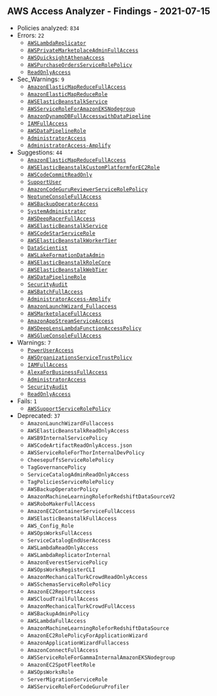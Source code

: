 ## AWS Access Analyzer - Findings - 2021-07-15

- Policies analyzed: `834`
- Errors: `22`
  - [`AWSLambdaReplicator`](./AWSLambdaReplicator.json)
  - [`AWSPrivateMarketplaceAdminFullAccess`](./AWSPrivateMarketplaceAdminFullAccess.json)
  - [`AWSQuicksightAthenaAccess`](./AWSQuicksightAthenaAccess.json)
  - [`AWSPurchaseOrdersServiceRolePolicy`](./AWSPurchaseOrdersServiceRolePolicy.json)
  - [`ReadOnlyAccess`](./ReadOnlyAccess.json)
- Sec_Warnings: `9`
  - [`AmazonElasticMapReduceFullAccess`](./AmazonElasticMapReduceFullAccess.json)
  - [`AmazonElasticMapReduceRole`](./AmazonElasticMapReduceRole.json)
  - [`AWSElasticBeanstalkService`](./AWSElasticBeanstalkService.json)
  - [`AWSServiceRoleForAmazonEKSNodegroup`](./AWSServiceRoleForAmazonEKSNodegroup.json)
  - [`AmazonDynamoDBFullAccesswithDataPipeline`](./AmazonDynamoDBFullAccesswithDataPipeline.json)
  - [`IAMFullAccess`](./IAMFullAccess.json)
  - [`AWSDataPipelineRole`](./AWSDataPipelineRole.json)
  - [`AdministratorAccess`](./AdministratorAccess.json)
  - [`AdministratorAccess-Amplify`](./AdministratorAccess-Amplify.json)
- Suggestions: `44`
  - [`AmazonElasticMapReduceFullAccess`](./AmazonElasticMapReduceFullAccess.json)
  - [`AWSElasticBeanstalkCustomPlatformforEC2Role`](./AWSElasticBeanstalkCustomPlatformforEC2Role.json)
  - [`AWSCodeCommitReadOnly`](./AWSCodeCommitReadOnly.json)
  - [`SupportUser`](./SupportUser.json)
  - [`AmazonCodeGuruReviewerServiceRolePolicy`](./AmazonCodeGuruReviewerServiceRolePolicy.json)
  - [`NeptuneConsoleFullAccess`](./NeptuneConsoleFullAccess.json)
  - [`AWSBackupOperatorAccess`](./AWSBackupOperatorAccess.json)
  - [`SystemAdministrator`](./SystemAdministrator.json)
  - [`AWSDeepRacerFullAccess`](./AWSDeepRacerFullAccess.json)
  - [`AWSElasticBeanstalkService`](./AWSElasticBeanstalkService.json)
  - [`AWSCodeStarServiceRole`](./AWSCodeStarServiceRole.json)
  - [`AWSElasticBeanstalkWorkerTier`](./AWSElasticBeanstalkWorkerTier.json)
  - [`DataScientist`](./DataScientist.json)
  - [`AWSLakeFormationDataAdmin`](./AWSLakeFormationDataAdmin.json)
  - [`AWSElasticBeanstalkRoleCore`](./AWSElasticBeanstalkRoleCore.json)
  - [`AWSElasticBeanstalkWebTier`](./AWSElasticBeanstalkWebTier.json)
  - [`AWSDataPipelineRole`](./AWSDataPipelineRole.json)
  - [`SecurityAudit`](./SecurityAudit.json)
  - [`AWSBatchFullAccess`](./AWSBatchFullAccess.json)
  - [`AdministratorAccess-Amplify`](./AdministratorAccess-Amplify.json)
  - [`AmazonLaunchWizard_Fullaccess`](./AmazonLaunchWizard_Fullaccess.json)
  - [`AWSMarketplaceFullAccess`](./AWSMarketplaceFullAccess.json)
  - [`AmazonAppStreamServiceAccess`](./AmazonAppStreamServiceAccess.json)
  - [`AWSDeepLensLambdaFunctionAccessPolicy`](./AWSDeepLensLambdaFunctionAccessPolicy.json)
  - [`AWSGlueConsoleFullAccess`](./AWSGlueConsoleFullAccess.json)
- Warnings: `7`
  - [`PowerUserAccess`](./PowerUserAccess.json)
  - [`AWSOrganizationsServiceTrustPolicy`](./AWSOrganizationsServiceTrustPolicy.json)
  - [`IAMFullAccess`](./IAMFullAccess.json)
  - [`AlexaForBusinessFullAccess`](./AlexaForBusinessFullAccess.json)
  - [`AdministratorAccess`](./AdministratorAccess.json)
  - [`SecurityAudit`](./SecurityAudit.json)
  - [`ReadOnlyAccess`](./ReadOnlyAccess.json)
- Fails: `1`
  - [`AWSSupportServiceRolePolicy`](./AWSSupportServiceRolePolicy.json)
- Deprecated: `37`
  - `AmazonLaunchWizardFullaccess`
  - `AWSElasticBeanstalkReadOnlyAccess`
  - `AWSB9InternalServicePolicy`
  - `AWSCodeArtifactReadOnlyAccess.json`
  - `AWSServiceRoleForThorInternalDevPolicy`
  - `CheesepuffsServiceRolePolicy`
  - `TagGovernancePolicy`
  - `ServiceCatalogAdminReadOnlyAccess`
  - `TagPoliciesServiceRolePolicy`
  - `AWSBackupOperatorPolicy`
  - `AmazonMachineLearningRoleforRedshiftDataSourceV2`
  - `AWSRoboMakerFullAccess`
  - `AmazonEC2ContainerServiceFullAccess`
  - `AWSElasticBeanstalkFullAccess`
  - `AWS_Config_Role`
  - `AWSOpsWorksFullAccess`
  - `ServiceCatalogEndUserAccess`
  - `AWSLambdaReadOnlyAccess`
  - `AWSLambdaReplicatorInternal`
  - `AmazonEverestServicePolicy`
  - `AWSOpsWorksRegisterCLI`
  - `AmazonMechanicalTurkCrowdReadOnlyAccess`
  - `AWSSchemasServiceRolePolicy`
  - `AmazonEC2ReportsAccess`
  - `AWSCloudTrailFullAccess`
  - `AmazonMechanicalTurkCrowdFullAccess`
  - `AWSBackupAdminPolicy`
  - `AWSLambdaFullAccess`
  - `AmazonMachineLearningRoleforRedshiftDataSource`
  - `AmazonEC2RolePolicyForApplicationWizard`
  - `AmazonApplicationWizardFullaccess`
  - `AmazonConnectFullAccess`
  - `AWSServiceRoleForGammaInternalAmazonEKSNodegroup`
  - `AmazonEC2SpotFleetRole`
  - `AWSOpsWorksRole`
  - `ServerMigrationServiceRole`
  - `AWSServiceRoleForCodeGuruProfiler`
